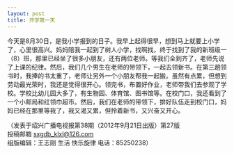 ```yaml
---
layout: post
title: 开学第一天
---
```



今天是8月30日，是我小学报到的日子。我早上起得很早，想到马上就要上小学了，心里很高兴。妈妈陪我一起到了树人小学，找啊找，终于找到了我的新班级一（8）班，那里已经坐了很多小朋友，还有两位老师。等我们全到齐了，老师先说了上课的纪律。然后，我们几个男生在老师的带领下，一起去领新书。在第三趟领书时，我捧的书太重了，老师让另外一个小朋友帮我一起搬。虽然有点累，但想到劳动最光荣时，我还是觉得很开心。领完书，布置好作业，老师带我们去参观了学校。学校比幼儿园大多了，有生物园、体育馆、图书馆等。在校门口，我还看到了一个小邮局和红领巾超市。然后，我们在老师的带领下，排好队伍走到校门口，妈妈已经在那里等我了，我又渴又累，但拎着新书，又兴奋又开心。  

（发表于绍兴广播电视报第38期（2012年9月21日出版）第27版   
  投稿邮箱 sxgdb_klxl@126.com   
  组版编辑：王志刚  生活    快乐旋律    电话：85250238）

